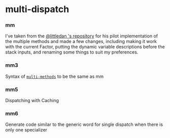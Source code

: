 # multi-dispatch

### mm
I've taken from the [@littledan 's repository](https://github.com/littledan/Factor/tree/multimethods/extra/multi-methods) for his pilot implementation of the multiple methods and made a few changes, including making it work with the current Factor, putting the dynamic variable descriptions before the stack inputs, and renaming some things to suit my preferences.

### mm3
Syntax of [`multi-methods`](https://github.com/factor/factor/tree/master/extra/multi-methods) to be the same as mm

### mm5
Dispatching with Caching

### mm6
Generate code similar to the generic word for single dispatch when there is only one specializer
